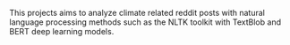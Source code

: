 This projects aims to analyze climate related reddit posts with natural language processing methods such as the NLTK toolkit with TextBlob and BERT deep learning models.
